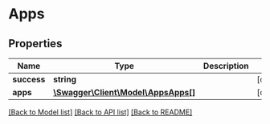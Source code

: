 # Apps

## Properties
Name | Type | Description | Notes
------------ | ------------- | ------------- | -------------
**success** | **string** |  | [optional] 
**apps** | [**\Swagger\Client\Model\AppsApps[]**](AppsApps.md) |  | [optional] 

[[Back to Model list]](../README.md#documentation-for-models) [[Back to API list]](../README.md#documentation-for-api-endpoints) [[Back to README]](../README.md)


